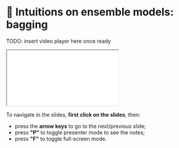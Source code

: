 # 🎥 Intuitions on ensemble models: bagging

TODO: insert video player here once ready

<iframe class="slides"
        src="../slides/index.html?file=../slides/bagging.md"></iframe>

To navigate in the slides, **first click on the slides**, then:
- press the **arrow keys** to go to the next/previous slide;
- press **"P"** to toggle presenter mode to see the notes;
- press **"F"** to toggle full-screen mode.
